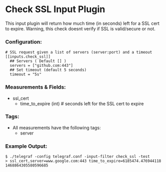 # Check SSL Input Plugin

This input plugin will return how much time (in seconds) left for a SSL cert to expire.
Warning, this check doesnt verify if SSL is valid/secure or not.

### Configuration:

```
# SSL request given a list of servers (server:port) and a timeout
[[inputs.check_ssl]]
  ## Servers ( Default [] )
  servers = ["github.com:443"]
  ## Set timeout (default 5 seconds)
  timeout = "5s"
```

### Measurements & Fields:

- ssl_cert
    - time_to_expire (int) # seconds left for the SSL cert to expire

### Tags:

- All measurements have the following tags:
    - server

### Example Output:

```
$ ./telegraf -config telegraf.conf -input-filter check_ssl -test
> ssl_cert,server=www.google.com:443 time_to_expire=6185474.476944118 1468864305580596685
```